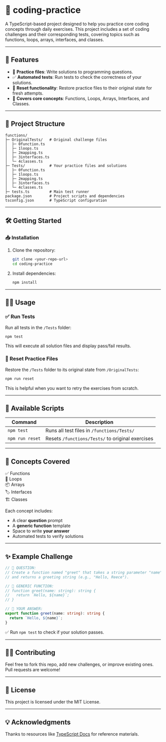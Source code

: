 # 📘 coding-practice

A TypeScript-based project designed to help you practice core coding concepts through daily exercises. This project includes a set of coding challenges and their corresponding tests, covering topics such as functions, loops, arrays, interfaces, and classes.

---

## 🚀 Features

- 📝 **Practice files**: Write solutions to programming questions.
- ✅ **Automated tests**: Run tests to check the correctness of your solutions.
- 🔄 **Reset functionality**: Restore practice files to their original state for fresh attempts.
- 🧩 **Covers core concepts**: Functions, Loops, Arrays, Interfaces, and Classes.

---

## 📂 Project Structure

```plaintext
functions/
├─ OriginalTests/   # Original challenge files
│  ├─ 0function.ts
│  ├─ 1loops.ts
│  ├─ 2mapping.ts
│  ├─ 3interfaces.ts
│  └─ 4classes.ts
├─ Tests/           # Your practice files and solutions
│  ├─ 0function.ts
│  ├─ 1loops.ts
│  ├─ 2mapping.ts
│  ├─ 3interfaces.ts
│  └─ 4classes.ts
├─ tests.ts         # Main test runner
package.json        # Project scripts and dependencies
tsconfig.json       # TypeScript configuration
```

---

## 🛠️ Getting Started

### 📥 Installation

1. Clone the repository:
   ```bash
   git clone <your-repo-url>
   cd coding-practice
   ```
2. Install dependencies:
   ```bash
   npm install
   ```

---

## 🏃‍♂️ Usage

### ✅ Run Tests

Run all tests in the `/Tests` folder:

```bash
npm test
```

This will execute all solution files and display pass/fail results.

### 🔄 Reset Practice Files

Restore the `/Tests` folder to its original state from `/OriginalTests`:

```bash
npm run reset
```

This is helpful when you want to retry the exercises from scratch.

---

## 🧪 Available Scripts

| Command         | Description                                      |
| --------------- | ------------------------------------------------ |
| `npm test`      | Runs all test files in `/functions/Tests/`       |
| `npm run reset` | Resets `/functions/Tests/` to original exercises |

---

## 🧩 Concepts Covered

✅ Functions  
🔄 Loops  
📦 Arrays  
🏷️ Interfaces  
🏗️ Classes

Each concept includes:

- A clear **question** prompt
- A **generic function** template
- Space to write **your answer**
- Automated tests to verify solutions

---

## ✨ Example Challenge

```typescript
// 📄 QUESTION:
// Create a function named "greet" that takes a string parameter "name"
// and returns a greeting string (e.g., "Hello, Reece").

// 🧩 GENERIC FUNCTION:
// function greet(name: string): string {
//   return `Hello, ${name}`;
// }

// 📝 YOUR ANSWER:
export function greet(name: string): string {
  return `Hello, ${name}`;
}
```

✅ Run `npm test` to check if your solution passes.

---

## 🧑‍💻 Contributing

Feel free to fork this repo, add new challenges, or improve existing ones. Pull requests are welcome!

---

## 📄 License

This project is licensed under the MIT License.

---

## 💡 Acknowledgments

Thanks to resources like [TypeScript Docs](https://www.typescriptlang.org/docs/) for reference materials.
